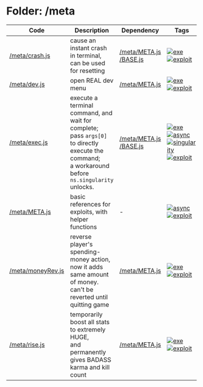 # Folder: /meta
Code|Description|Dependency|Tags
-|-|-|-
[/meta/crash.js](./meta/crash.js)|cause an instant crash in terminal,<br>can be used for resetting|[/meta/META.js](./meta/META.js)<br>[/BASE.js](./BASE.js)|[![exe](https://img.shields.io/badge/-exe-gold)](#exe)[![exploit](https://img.shields.io/badge/-exploit-%23ff0000)](#exploit)
[/meta/dev.js](./meta/dev.js)|open REAL dev menu|[/meta/META.js](./meta/META.js)|[![exe](https://img.shields.io/badge/-exe-gold)](#exe)[![exploit](https://img.shields.io/badge/-exploit-%23ff0000)](#exploit)
[/meta/exec.js](./meta/exec.js)|execute a terminal command, and wait for complete;<br>pass `args[0]` to directly execute the command;<br>a workaround before `ns.singularity` unlocks.|[/meta/META.js](./meta/META.js)<br>[/BASE.js](./BASE.js)|[![exe](https://img.shields.io/badge/-exe-gold)](#exe)[![async](https://img.shields.io/badge/-async-black)](#async)[![singularity](https://img.shields.io/badge/-singularity-purple)](#singularity)[![exploit](https://img.shields.io/badge/-exploit-%23ff0000)](#exploit)
[/meta/META.js](./meta/META.js)|basic references for exploits, with helper functions|-|[![async](https://img.shields.io/badge/-async-black)](#async)[![exploit](https://img.shields.io/badge/-exploit-%23ff0000)](#exploit)
[/meta/moneyRev.js](./meta/moneyRev.js)|reverse player's spending-money action,<br>now it adds same amount of money.<br>can't be reverted until quitting game|[/meta/META.js](./meta/META.js)|[![exe](https://img.shields.io/badge/-exe-gold)](#exe)[![exploit](https://img.shields.io/badge/-exploit-%23ff0000)](#exploit)
[/meta/rise.js](./meta/rise.js)|temporarily boost all stats to extremely HUGE,<br>and permanently gives BADASS karma and kill count|[/meta/META.js](./meta/META.js)|[![exe](https://img.shields.io/badge/-exe-gold)](#exe)[![exploit](https://img.shields.io/badge/-exploit-%23ff0000)](#exploit)
